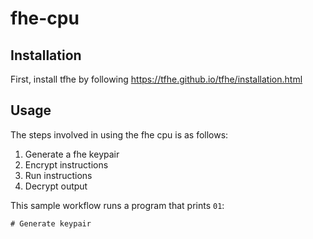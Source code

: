 # fhe-cpu

## Installation
First, install tfhe by following https://tfhe.github.io/tfhe/installation.html

## Usage
The steps involved in using the fhe cpu is as follows:
1) Generate a fhe keypair
2) Encrypt instructions
3) Run instructions
4) Decrypt output

This sample workflow runs a program that prints `01`:

```
# Generate keypair

```